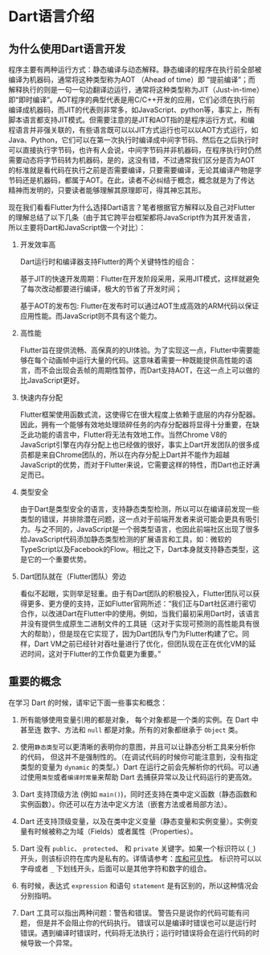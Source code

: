 # Dart语言介绍

## 为什么使用Dart语言开发
程序主要有两种运行方式：静态编译与动态解释。静态编译的程序在执行前全部被编译为机器码，通常将这种类型称为AOT （Ahead of time）即 “提前编译”；而解释执行的则是一句一句边翻译边运行，通常将这种类型称为JIT（Just-in-time）即“即时编译”。AOT程序的典型代表是用C/C++开发的应用，它们必须在执行前编译成机器码，而JIT的代表则非常多，如JavaScript、python等，事实上，所有脚本语言都支持JIT模式。但需要注意的是JIT和AOT指的是程序运行方式，和编程语言并非强关联的，有些语言既可以以JIT方式运行也可以以AOT方式运行，如Java、Python，它们可以在第一次执行时编译成中间字节码、然后在之后执行时可以直接执行字节码，也许有人会说，中间字节码并非机器码，在程序执行时仍然需要动态将字节码转为机器码，是的，这没有错，不过通常我们区分是否为AOT的标准就是看代码在执行之前是否需要编译，只要需要编译，无论其编译产物是字节码还是机器码，都属于AOT。在此，读者不必纠结于概念，概念就是为了传达精神而发明的，只要读者能够理解其原理即可，得其神忘其形。

现在我们看看Flutter为什么选择Dart语言？笔者根据官方解释以及自己对Flutter的理解总结了以下几条（由于其它跨平台框架都将JavaScript作为其开发语言，所以主要将Dart和JavaScript做一个对比）：

1. 开发效率高  

    Dart运行时和编译器支持Flutter的两个关键特性的组合：

    基于JIT的快速开发周期：Flutter在开发阶段采用，采用JIT模式，这样就避免了每次改动都要进行编译，极大的节省了开发时间；

    基于AOT的发布包: Flutter在发布时可以通过AOT生成高效的ARM代码以保证应用性能。而JavaScript则不具有这个能力。

2. 高性能

    Flutter旨在提供流畅、高保真的的UI体验。为了实现这一点，Flutter中需要能够在每个动画帧中运行大量的代码。这意味着需要一种既能提供高性能的语言，而不会出现会丢帧的周期性暂停，而Dart支持AOT，在这一点上可以做的比JavaScript更好。

3. 快速内存分配

    Flutter框架使用函数式流，这使得它在很大程度上依赖于底层的内存分配器。因此，拥有一个能够有效地处理琐碎任务的内存分配器将显得十分重要，在缺乏此功能的语言中，Flutter将无法有效地工作。当然Chrome V8的JavaScript引擎在内存分配上也已经做的很好，事实上Dart开发团队的很多成员都是来自Chrome团队的，所以在内存分配上Dart并不能作为超越JavaScript的优势，而对于Flutter来说，它需要这样的特性，而Dart也正好满足而已。

4. 类型安全

    由于Dart是类型安全的语言，支持静态类型检测，所以可以在编译前发现一些类型的错误，并排除潜在问题，这一点对于前端开发者来说可能会更具有吸引力。与之不同的，JavaScript是一个弱类型语言，也因此前端社区出现了很多给JavaScript代码添加静态类型检测的扩展语言和工具，如：微软的TypeScript以及Facebook的Flow。相比之下，Dart本身就支持静态类型，这是它的一个重要优势。

5. Dart团队就在（Flutter团队）旁边

    看似不起眼，实则举足轻重。由于有Dart团队的积极投入，Flutter团队可以获得更多、更方便的支持，正如Flutter官网所述：“我们正与Dart社区进行密切合作，以改进Dart在Flutter中的使用。例如，当我们最初采用Dart时，该语言并没有提供生成原生二进制文件的工具链（这对于实现可预测的高性能具有很大的帮助），但是现在它实现了，因为Dart团队专门为Flutter构建了它。同样，Dart VM之前已经针对吞吐量进行了优化，但团队现在正在优化VM的延迟时间，这对于Flutter的工作负载更为重要。”

## 重要的概念

在学习 Dart 的时候，请牢记下面一些事实和概念：

1. 所有能够使用变量引用的都是对象， 每个对象都是一个类的实例。在 Dart 中 甚至连 数字、方法和 `null` 都是对象。所有的对象都继承于 `Object` 类。

2. 使用`静态类型`可以更清晰的表明你的意图，并且可以让静态分析工具来分析你的代码， 但这并不是强制性的。（在调试代码的时候你可能注意到，没有指定类型的变量为 `dynamic` 的类型。）Dart 在运行之前会先解析你的代码。可以通过使用`类型`或者`编译时常量`来帮助 Dart 去捕获异常以及让代码运行的更高效。

3. Dart 支持顶级方法 (例如 `main()`)，同时还支持在类中定义函数（静态函数和实例函数）。你还可以在方法中定义方法（嵌套方法或者局部方法）。

4. Dart 还支持顶级变量，以及在类中定义变量（静态变量和实例变量）。实例变量有时候被称之为域（Fields）或者属性（Properties）。

5. Dart 没有 `public`、 `protected`、 和 `private` 关键字。如果一个标识符以 (`_`) 开头，则该标识符在库内是私有的。详情请参考：[库和可见性](http://localhost:4000/Dart%E8%AF%AD%E8%A8%80%E5%9F%BA%E7%A1%80/Dart%E8%AF%AD%E6%B3%95%E6%A6%82%E8%A7%88.html#%E5%BA%93%E5%92%8C%E5%8F%AF%E8%A7%81%E6%80%A7)。
标识符可以以字母或者 `_` 下划线开头，后面可以是其他字符和数字的组合。

6. 有时候，表达式 `expression` 和语句 `statement` 是有区别的，所以这种情况会分别指明。

7. Dart 工具可以指出两种问题：警告和错误。 警告只是说你的代码可能有问题， 但是并不会阻止你的代码执行。 错误可以是编译时错误也可以是运行时错误。遇到编译时错误时，代码将无法执行；运行时错误将会在运行代码的时候导致一个异常。

